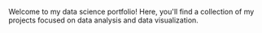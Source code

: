 Welcome to my data science portfolio! Here, you'll find a collection of my projects focused on data analysis and data visualization.

<!---
jphilipps123/jphilipps123 is a ✨ special ✨ repository because its `README.md` (this file) appears on your GitHub profile.
You can click the Preview link to take a look at your changes.
--->

